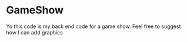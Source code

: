 # GameShow
Yo this code is my back end code for a game show. Feel free to suggest how I can add graphics
